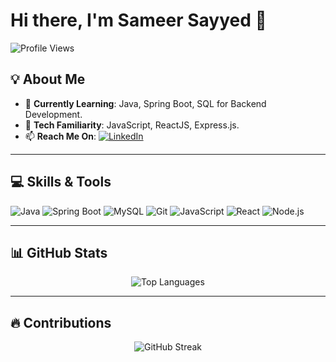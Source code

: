 # Hi there, I'm Sameer Sayyed 👋

![Profile Views](https://komarev.com/ghpvc/?username=Sameer07x19&color=green)

## 💡 About Me
- 🔭 **Currently Learning**: Java, Spring Boot, SQL for Backend Development.
- 🌱 **Tech Familiarity**: JavaScript, ReactJS, Express.js.
- 📫 **Reach Me On**: [![LinkedIn](https://img.shields.io/badge/LinkedIn-0077B5?style=for-the-badge&logo=linkedin&logoColor=white)](https://www.linkedin.com/in/Sameer07x19/)

---

## 💻 Skills & Tools

![Java](https://img.shields.io/badge/Java-ED8B00?style=for-the-badge&logo=java&logoColor=white)
![Spring Boot](https://img.shields.io/badge/Spring_Boot-6DB33F?style=for-the-badge&logo=spring-boot&logoColor=white)
![MySQL](https://img.shields.io/badge/MySQL-4479A1?style=for-the-badge&logo=mysql&logoColor=white)
![Git](https://img.shields.io/badge/Git-F05032?style=for-the-badge&logo=git&logoColor=white)
![JavaScript](https://img.shields.io/badge/JavaScript-F7DF1E?style=for-the-badge&logo=javascript&logoColor=black)
![React](https://img.shields.io/badge/React-61DAFB?style=for-the-badge&logo=react&logoColor=black)
![Node.js](https://img.shields.io/badge/Node.js-339933?style=for-the-badge&logo=node.js&logoColor=white)

---

<!--
## 💻 Tech Stack

<p align="center">
  <img src="https://cdn.jsdelivr.net/gh/devicons/devicon/icons/html5/html5-original.svg" alt="HTML5" width="40" height="40"/>
  <img src="https://cdn.jsdelivr.net/gh/devicons/devicon/icons/css3/css3-original.svg" alt="CSS3" width="40" height="40"/>
  <img src="https://cdn.jsdelivr.net/gh/devicons/devicon/icons/javascript/javascript-original.svg" alt="JavaScript" width="40" height="40"/>
  <img src="https://upload.wikimedia.org/wikipedia/commons/a/a7/React-icon.svg" alt="React" width="40" height="40"/>
  <img src="https://cdn.jsdelivr.net/gh/devicons/devicon/icons/java/java-original.svg" alt="Java" width="40" height="40"/>
  <img src="https://cdn.jsdelivr.net/gh/devicons/devicon/icons/mysql/mysql-original.svg" alt="MySQL" width="40" height="40"/>
  <img src="https://cdn.jsdelivr.net/gh/devicons/devicon/icons/git/git-original.svg" alt="Git" width="40" height="40"/>
</p>

---
-->

## 📊 GitHub Stats

<p align="center">
  <img src="https://github-readme-stats.vercel.app/api/top-langs/?username=Sameer07x19&theme=dark&border_color=ffffff&include_all_commits=true&count_private=true&layout=compact" alt="Top Languages"/>
</p>

---

## 🔥 Contributions

<p align="center">
  <img src="https://github-readme-streak-stats.herokuapp.com/?user=Sameer07x19&theme=dark&border=ffffff" alt="GitHub Streak"/>
</p>




